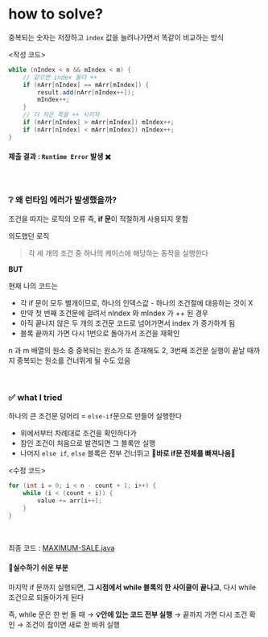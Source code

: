 # how to solve?

중복되는 숫자는 저장하고 `index` 값을 늘려나가면서 똑같이 비교하는 방식

<작성 코드>
```java
while (nIndex < n && mIndex < m) {
    // 같으면 index 둘다 ++
    if (nArr[nIndex] == mArr[mIndex]) {
        result.add(nArr[nIndex++]);
        mIndex++;
    }
    // 더 작은 쪽을 ++ 시키자
    if (nArr[nIndex] > mArr[mIndex]) mIndex++;
    if (nArr[nIndex] < mArr[mIndex]) nIndex++;
}
```

#### 제출 결과 : `Runtime Error` 발생 ✖️

<br>

### ❔ 왜 런타임 에러가 발생했을까?

조건을 따지는 로직의 오류 즉, **if 문**이 적절하게 사용되지 못함

의도했던 로직
> 각 세 개의 조건 중 하나의 케이스에 해당하는 동작을 실행한다

**BUT**

현재 나의 코드는

- 각 if 문이 모두 별개이므로, 하나의 인덱스값 - 하나의 조건절에 대응하는 것이 X
- 만약 첫 번째 조건문에 걸려서 nIndex 와 mIndex 가 ++ 된 경우
- 아직 끝나지 않은 두 개의 조건문 코드로 넘어가면서 index 가 증가하게 됨
- 블록 끝까지 가면 다시 1번으로 돌아가서 조건을 재확인

n 과 m 배열의 원소 중 중복되는 원소가 또 존재해도 2, 3번째 조건문 실행이 끝날 때까지 중복되는 원소를 건너뛰게 될 수도 있음

<br>

### ✅ what I tried

하나의 큰 조건문 덩어리 = `else-if`문으로 만들어 실행한다


- 위에서부터 차례대로 조건을 확인하다가
- 참인 조건이 처음으로 발견되면 그 블록만 실행
- 나머지 `else if`, `else` 블록은 전부 건너뛰고 **🌟바로 if문 전체를 빠져나옴🌟**

<수정 코드>
```java
for (int i = 0; i < n - count + 1; i++) {
    while (i < (count + i)) {
        value += arr[i++];
    }
}
```
<br>

최종 코드 : [MAXIMUM-SALE.java](https://github.com/kkonii/algorithm-solution/blob/main/inflearn/03.%20two%20pointer%2C%20sliding%20window/03-03.%20%EC%B5%9C%EB%8C%80%20%EB%A7%A4%EC%B6%9C/MAXIMUM-SALE.java)


#### 📍실수하기 쉬운 부분

마지막 if 문까지 실행되면, **그 시점에서 while 블록의 한 사이클이 끝나고**, 다시 while 조건으로 되돌아가게 된다

즉, while 문은 한 번 돌 때 → **💡안에 있는 코드 전부 실행** → 끝까지 가면 다시 조건 확인 → 조건이 참이면 새로 한 바퀴 실행